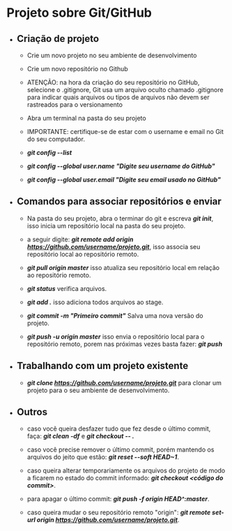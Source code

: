 # Projeto sobre Git/GitHub

 - ## Criação de projeto

    -  Crie um novo projeto no seu ambiente de desenvolvimento

    - Crie um novo repositório no Github
    - ATENÇÃO: na hora da criação do seu repositório no GitHub, selecione o .gitignore, Git usa um arquivo oculto chamado .gitignore para indicar quais arquivos ou tipos de arquivos não devem ser rastreados para o versionamento

    - Abra um terminal na pasta do seu projeto

    - IMPORTANTE: certifique-se de estar com o username e email no Git do seu computador.
 
    - ***git config --list***

    - ***git config --global user.name "Digite seu username do GitHub"***

    - ***git config --global user.email "Digite seu email usado no GitHub"***

##
 
 
 
 * ## Comandos para associar repositórios e enviar

    - Na pasta do seu projeto, abra o terminar do git e escreva  ***git init***,  isso inicia um repositório local na pasta do seu projeto.

    - a seguir digite:  ***git remote add origin https://github.com/username/projeto.git***,  isso associa seu repositório local ao repositório remoto.

    - ***git pull origin master***  isso atualiza seu repositório local em relação ao repositório remoto.

    - ***git status***  verifica arquivos.

    - ***git add .***  isso adiciona todos arquivos ao stage.

    - ***git commit -m "Primeiro commit"***  Salva uma nova versão do projeto.

    - ***git push -u origin master***  isso envia o repositório local para o repositório remoto, porem nas próximas vezes basta fazer: ***git push***


##



 *  ## Trabalhando com um projeto existente

    - ***git clone https://github.com/username/projeto.git***  para clonar um projeto para o seu ambiente de desenvolvimento.


##



 *  ## Outros

    - caso vocẽ queira desfazer tudo que fez desde o último commit, faça:  ***git clean -df***  e  ***git checkout -- .***

    - caso você precise remover o último commit, porém mantendo os arquivos do jeito que estão:  ***git reset --soft HEAD~1***.

    - caso queira alterar temporariamente os arquivos do projeto de modo a ficarem no estado do commit informado:  ***git checkout <código do commit>***.

    - para apagar o último commit:  ***git push -f origin HEAD^:master***.

    - caso queira mudar o seu repositório remoto "origin":  ***git remote set-url origin https://github.com/username/projeto.git***.

## 
